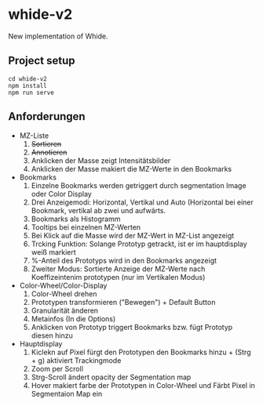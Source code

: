# whide-v2
New implementation of Whide.

## Project setup
```
cd whide-v2
npm install
npm run serve
```

## Anforderungen

- MZ-Liste
	1. ~~Sortieren~~
	2. ~~Annotieren~~
	3. Anklicken der Masse zeigt Intensitätsbilder
	4. Anklicken der Masse makiert die MZ-Werte in den Bookmarks
- Bookmarks
	1. Einzelne Bookmarks werden getriggert durch segmentation Image oder Color Display
	2. Drei Anzeigemodi: Horizontal, Vertikal und Auto (Horizontal bei einer Bookmark, vertikal ab zwei und aufwärts.
	3. Bookmarks als Histogramm
	4. Tooltips bei einzelnen MZ-Werten
	5. Bei Klick auf die Masse wird der MZ-Wert in MZ-List angezeigt
	6. Trcking Funktion: Solange Prototyp getrackt, ist er im hauptdisplay weiß markiert	
	7. %-Anteil des Prototyps wird in den Bookmarks angezeigt
	8. Zweiter Modus: Sortierte Anzeige der MZ-Werte nach Koeffizeintenim prototypen (nur im Vertikalen Modus)
- Color-Wheel/Color-Display
	1. Color-Wheel drehen
	2. Prototypen transformieren ("Bewegen") + Default Button
	3. Granularität änderen
	4. Metainfos (In die Options)
	5. Anklicken von Prototyp triggert Bookmarks bzw. fügt Prototyp diesen hinzu
- Hauptdisplay
	1. Kiclekn auf Pixel fürgt den Prototypen den Bookmarks hinzu + (Strg + g) aktiviert Trackingmode
	2. Zoom per Scroll
	3. Strg-Scroll ändert opacity der Segmentation map
	4. Hover makiert farbe der Prototypen in Color-Wheel und Färbt Pixel in Segmentaion Map ein
